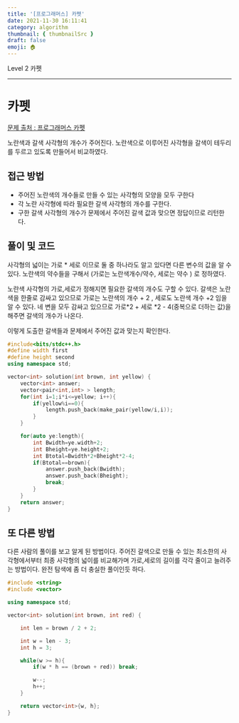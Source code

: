 ```yaml
---
title: '[프로그래머스] 카펫'
date: 2021-11-30 16:11:41
category: algorithm
thumbnail: { thumbnailSrc }
draft: false
emoji: 🏠
---
```


Level 2 카펫

---

# 카펫

[문제 출처 : 프로그래머스 카펫 ](<[https://programmers.co.kr/learn/courses/30/lessons/42842](https://programmers.co.kr/learn/courses/30/lessons/42842)>)

노란색과 갈색 사각형의 개수가 주어진다. 노란색으로 이루어진 사각형을 갈색이 테두리를 두르고 있도록 만들어서 비교하였다.

## 접근 방법

- 주어진 노란색의 개수들로 만들 수 있는 사각형의 모양을 모두 구한다
- 각 노란 사각형에 따라 필요한 갈색 사각형의 개수를 구한다.
- 구한 갈색 사각형의 개수가 문제에서 주어진 갈색 값과 맞으면 정답이므로 리턴한다.

## 풀이 및 코드

사각형의 넓이는 가로 \* 세로 이므로 둘 중 하나라도 알고 있다면 다른 변수의 값을 알 수있다.
노란색의 약수들을 구해서 (가로는 노란색개수/약수, 세로는 약수 ) 로 정하였다.

노란색 사각형의 가로,세로가 정해지면 필요한 갈색의 개수도 구할 수 있다.
갈색은 노란색을 한줄로 감싸고 있으므로 가로는 노란색의 개수 + 2 , 세로도 노란색 개수 +2 임을 알 수 있다.
네 변을 모두 감싸고 있으므로 가로*2 + 세로 *2 - 4(중복으로 더하는 값)을 해주면 갈색의 개수가 나온다.

이렇게 도출한 갈색들과 문제에서 주어진 값과 맞는지 확인한다.

```cpp
#include<bits/stdc++.h>
#define width first
#define height second
using namespace std;

vector<int> solution(int brown, int yellow) {
    vector<int> answer;
    vector<pair<int,int> > length;
    for(int i=1;i*i<=yellow; i++){
        if(yellow%i==0){
            length.push_back(make_pair(yellow/i,i));
        }
    }

    for(auto ye:length){
        int Bwidth=ye.width+2;
        int Bheight=ye.height+2;
        int Btotal=Bwidth*2+Bheight*2-4;
        if(Btotal==brown){
            answer.push_back(Bwidth);
            answer.push_back(Bheight);
            break;
        }
    }
    return answer;
}
```

## 또 다른 방법

다른 사람의 풀이를 보고 알게 된 방법이다. 주어진 갈색으로 만들 수 있는 최소한의 사각형에서부터 최종 사각형의 넓이를 비교해가며 가로,세로의 길이를 각각 줄이고 늘려주는 방법이다.
완전 탐색에 좀 더 충실한 풀이인듯 하다.

```cpp
#include <string>
#include <vector>

using namespace std;

vector<int> solution(int brown, int red) {

    int len = brown / 2 + 2;

    int w = len - 3;
    int h = 3;

    while(w >= h){
        if(w * h == (brown + red)) break;

        w--;
        h++;
    }

    return vector<int>{w, h};
}
```
